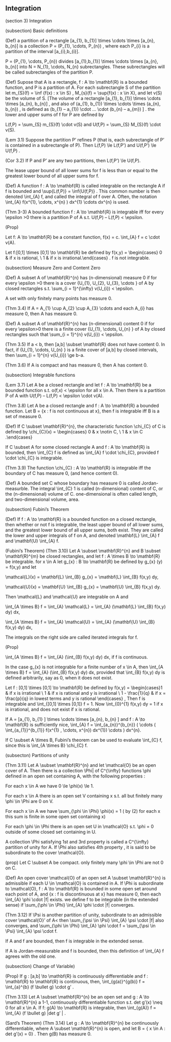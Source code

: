 Integration
---

(section 3) Integration

(subsection) Basic definitions

(Def) a partition of a rectangle [a_{1}, b_{1}] \times \cdots \times [a_{n}, b_{n}] is a collection P = (P_{1}, \cdots, P_{n}) , where each P_{i} is a partition of the interval [a_{i},b_{i}].

P = (P_{1}, \cdots, P_{n}) divides [a_{1},b_{1}] \times \cdots \times [a_{n}, b_{n}] into N = N_{1}, \cdots, N_{n} subrectangles. These subrectangles will be called subrectangles of the partition P.

(Def) Supose that A is a rectangle, f : A \to \mathbf{R} is a bounded function, and P is a partition of A. For each subrectangle S of the partition let m_{S}(f) = \inf {f(x) : x \in S} , M_{s}(f) = \sup{f(x) : x \in X}, and let v(S) be the volume of S. [The volume of a rectangle [a_{1}, b_{1}] \times \cdots \times [a_{n}, b_{n}] , and also of (a_{1}, b_{1}) \times \cdots \times (a_{n}, b_{n}) , is defined as (b_{1} – a_{1}) \cdot … \cdot (b_{n} – a_{m}) ] . the lower and upper sums of f for P are defined by

L(f,P) = \sum_{S} m_{S}(f) \cdot v(S) and U(f,P) = \sum_{S} M_{S}(f) \cdot v(S).

(Lem 3.1) Suppose the partition P’ refines P (that is, each subrectangle of P’ is contained in a subrectangle of P). Then L(f,P) \le L(f,P’) and U(f,P’) \le U(f,P) .

(Cor 3.2) If P and P’ are any two partitions, then L(f,P’) \le U(f,P).

The lease upper bound of all lower sums for f is less than or equal to the greatest lower bound of all upper sums for f.

(Def) A function f : A \to \mathbf{R} is called integrable on the rectangle A if f is bounded and \sup{L(f,P)} = \inf{U(f,P)} . This common number is then denoted \int_{A} f, and called the integral of f over A. Often, the notation \int_{A} f(x^{1}, \cdots, x^{n} ) dx^{1} \cdots dx^{n} is used.

(Thm 3-3) A bounded function f : A \to \mathbf{R} is integrable iff for every \epsilon >0 there is a partition P of A s.t. U(f,P) – L(f,P) < \epsilon.

(Prop)

Let f: A \to \mathbf{R} be a constant function, f(x) = c. \int_{A} f = c \cdot v(A).

Let f:[0,1] \times [0,1] \to \mathbf{R} be defined by f(x,y) = \begin{cases} 0 & if x is rational, \\ 1 & if x is irrational.\end{cases} . f is not integrable.

(subsection) Measure Zero and Content Zero

(Def) A subset A of \mathbf{R}^{n} has (n-dimensional) measure 0 if for every \epsilon >0 there is a cover {U_{1}, U_{2}, U_{3}, \cdots } of A by closed rectangles s.t. \sum_{i = 1}^{\infty} v(U_{i}) < \epsilon.

A set with only finitely many points has measure 0.

(Thm 3.4) If A = A_{1} \cup A_{2} \cup A_{3} \cdots and each A_{i} has measure 0, then A has measure 0.

(Def) A subset A of \mathbf{R}^{n} has (n-dimensional) content 0 if for every \epsilon>0 there is a finite cover {U_{1}, \cdots, U_{n} } of A by closed rectangles such that \sum_{i = 1}^{n} v(U_{i}) < \epsilon.

(Thm 3.5) If a < b, then [a,b] \subset \mathbf{R} does not have content 0. In fact, if {U_{1}, \cdots, U_{n} } is a finite cover of [a,b] by closed intervals, then \sum_{i = 1}^{n} v(U_{i}) \ge b-a.

(Thm 3.6) If A is compact and has measure 0, then A has content 0.

(subsection) Integrable functions

(Lem 3.7) Let A be a closed rectangle and let f : A \to \mathbf{R} be a bounded function s.t. o(f,x) < \epsilon for all x \in A. Then there is a partition P of A with U(f,P) – L(f,P) < \epsilon \cdot v(A).

(Thm 3.8) Let A be a closed rectangle and f : A \to \mathbf{R} a bounded function. Let B = {x : f is not continuous at x}, then f is integrable iff B is a set of measure 0.

(Def) If C \subset \mathbf{R}^{n}, the characteristic function \chi_{C} of C is defined by \chi_{C}(x) = \begin{cases} 0 & x \notin C, \\ 1 & x \in C .\end{cases} 

If C \subset A for some closed rectangle A and f : A \to \mathbf{R} is bounded, then \int_{C} f is defined as \int_{A} f \cdot \chi_{C}, provided f \cdot \chi_{C} is integrable.

(Thm 3.9) The function \chi_{C} : A \to \mathbf{R} is integrable iff the boundary of C has measure 0, (and hence content 0).

(Def) A bounded set C whose boundary has measure 0 is called Jordan-measurble. The integral \int_{C} 1 is called (n-dimensional) content of C, or the (n-dimensional) volume of C. one-dimensional is often called length, and two-dimensional volume, area.

(subsection) Fubini’s Theorem

(Def) If f : A \to \mathbf{R} is a bounded function on a closed rectangle, then whether or not f is integrable, the least upper bound of all lower sums, and the greatest lower bound of all upper sums, both exist. They are called the lower and upper integrals of f on A, and denoted \mathbf{L} \int_{A} f and \mathbf{U} \int_{A} f.

(Fubini’s Theorem) (Thm 3.10) Let A \subset \mathbf{R}^{n} and B \subset \mathbf{R}^{m} be closed rectangles, and let f : A \times B \to \mathbf{R} be integrable. for x \in A let g_{x} : B \to \mathbf{R} be defined by g_{x} (y) = f(x,y) and let 

\mathcal{L}(x) = \mathbf{L} \int_{B} g_{x} = \mathbf{L} \int_{B} f(x,y) dy,

\mathcal{U}(x) = \mathbf{U} \int_{B} g_{x} = \mathbf{U} \int_{B} f(x,y) dy.

Then \mathcal{L} and \mathcal{U} are integrable on A and

\int_{A \times B} f = \int_{A} \mathcal{L} = \int_{A} (\mathbf{L} \int_{B} f(x,y) dy) dx,

\int_{A \times B} f = \int_{A} \mathcal{U} = \int_{A} (\mathbf{U} \int_{B} f(x,y) dy) dx,

The integrals on the right side are called iterated integrals for f.

(Prop)

\int_{A \times B} f = \int_{A} (\int_{B} f(x,y) dy) dx, if f is continuous.

In the case g_{x} is not integrable for a finite number of x \in A, then \int_{A \times B} f = \int_{A} (\int_{B} f(x,y) dy) dx, provided that \int_{B} f(x,y) dy is defined arbitrarily, say as 0, when it does not exist.

Let f : [0,1] \times [0,1] \to \mathbf{R} be defined by f(x,y) = \begin{cases}1 & if x is irrational \\ 1 & if x is rational and y is irrational \\ 1 - \frac{1}{q} & if x = \frac{p}{q} in lowest terms and y is rational  \end{cases} , Then f is integrable and \int_{[0,1] \times [0,1]} f = 1. Now \int_{0}^{1} f(x,y) dy = 1 if x is irrational, and does not exist if x is rational.

If A = [a_{1}, b_{1} ] \times \cdots \times [a_{n}, b_{n} ] and f : A \to \mathbf{R} is sufficiently nice, \int_{A} f = \int_{a_{n}}^{b_{n}} ( \cdots ( \int_{a_{1}}^{b_{1}} f(x^{1} , \cdots, x^{n}) dx^{1}) \cdots ) dx^{n}.

If C \subset A \times B, Fubini’s theorem can be used to evaluate \int_{C} f, since this is \int_{A \times B} \chi_{C} f.

(subsecton) Partitions of unity

(Thm 3.11) Let A \subset \mathbf{R}^{n} and let \mathcal{O} be an open cover of A. Then there is a collection \Phi| of C^{\infty} functions \phi defined in an open set containing A, with the following properties :

For each x \in A we have 0 \le \phi(x) \le 1.

For each x \in A there is an open set V containing x s.t. all but finitely many \phi \in \Phi are 0 on V.

For each x \in A we have \sum_{\phi \in \Phi} \phi(x) = 1 ( by (2) for each x this sum is finite in some open set containing x)

For each \phi \in \Phi there is an open set U in \mathcal{O} s.t. \phi = 0 outside of some closed set containing in U.

A collection \Phi satisfying 1st and 3rd property is called a C^{\infty} partition of unity for A. If \Phi also satisfies 4th property , it is said to be subordinate to the cover \mathcal{O}.

(prop) Let C \subset A be compact. only finitely many \phi \in \Phi are not 0 on C.

(Def) An open cover \mathcal{O} of an open set A \subset \mathbf{R}^{n} is admissible if each U \in \mathcal{O} is contained in A. If \Phi is subordinate to \mathcal{O}, f : A \to \mathbf{R} is bounded in some open set around each point of A, and {x : f is discontinuous at x} has measure 0, then each \int_{A} \phi \cdot |f| exists. we define f to be integrable (in the extended sense) if \sum_{\phi \in \Phi} \int_{A} \phi \cdot |f| converges.

(Thm 3.12) If \Psi is another partition of unity, subordinate to an admissible cover \mathcal{O}’ of A< then \sum_{\psi \in \Psi} \int_{A} \psi \cdot |f| also converges, and \sum_{\phi \in \Phi} \int_{A} \phi \cdot f = \sum_{\psi \in \Psi} \int_{A} \psi \cdot f.

If A and f are bounded, then f is integrable in the extended sense.

If A is Jordan-measurable and f is bounded, then this definition of \int_{A} f agrees with the old one.

(subsection) Change of Variable)

(Prop) If g : [a,b] \to \mathbf{R} is continuously differentiable and f : \mathbf{R} to \mathbf{R} is continuous, then, \int_{g(a)}^{g(b)} f = \int_{a}^{b} (f \bullet g) \cdot g’ .

(Thm 3.13) Let A \subset \mathbf{R}^{n} be an open set and g : A \to \mathbf{R}^{n} a 1-1, continuously differentiable function s.t. det g’(x) \neq 0 for all x \in A. If f: g(A) \to \mathbf{R} is integrable, then \int_{g(A)} f = \int_{A} (f \bullet g) |det g’ | .

(Sard’s Theorem) (Thm 3.14) Let g : A \to \mathbf{R}^{n} be continuously differentiable, where A \subset \mathbf{R}^{n} is open, and let B = { x \in A : det g’(x) = 0} . Then g(B) has measure 0.

